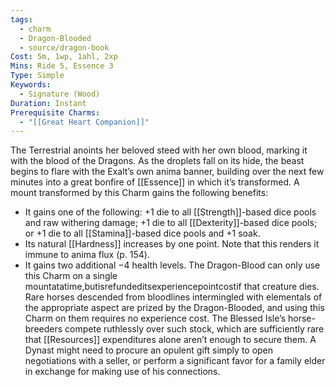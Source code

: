 ```yaml
---
tags:
  - charm
  - Dragon-Blooded
  - source/dragon-book
Cost: 5m, 1wp, 1ahl, 2xp
Mins: Ride 5, Essence 3
Type: Simple
Keywords:
  - Signature (Wood)
Duration: Instant
Prerequisite Charms:
  - "[[Great Heart Companion]]"
---
```

The Terrestrial anoints her beloved steed with her own blood, marking it with the blood of the Dragons. As the droplets fall on its hide, the beast begins to flare with the Exalt’s own anima banner, building over the next few minutes into a great bonfire of [[Essence]] in which it’s transformed. A mount transformed by this Charm gains the following benefits: 
-  It gains one of the following: +1 die to all [[Strength]]-based dice pools and raw withering damage; +1 die to all [[Dexterity]]-based dice pools; or +1 die to all [[Stamina]]-based dice pools and +1 soak. 
-  Its natural [[Hardness]] increases by one point. Note that this renders it immune to anima flux (p. 154). 
-  It gains two additional −4 health levels. The Dragon-Blood can only use this Charm on a single mountatatime,butisrefundeditsexperiencepointcostif that creature dies. Rare horses descended from bloodlines intermingled with elementals of the appropriate aspect are prized by the Dragon-Blooded, and using this Charm on them requires no experience cost. The Blessed Isle’s horse-breeders compete ruthlessly over such stock, which are sufficiently rare that [[Resources]] expenditures alone aren’t enough to secure them. A Dynast might need to procure an opulent gift simply to open negotiations with a seller, or perform a significant favor for a family elder in exchange for making use of his connections.